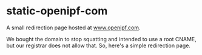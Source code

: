 # static-openipf-com

A small redirection page hosted at www.openipf.com.

We bought the domain to stop squatting and intended to use a root CNAME,
but our registrar does not allow that. So, here's a simple redirection page.
